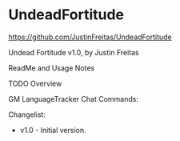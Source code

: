 # UndeadFortitude

https://github.com/JustinFreitas/UndeadFortitude

Undead Fortitude v1.0, by Justin Freitas

ReadMe and Usage Notes

TODO Overview

GM LanguageTracker Chat Commands:

Changelist:
- v1.0 - Initial version.

